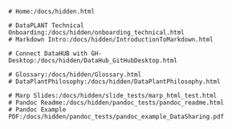 ---
---

```The Hidden Menu
# Home:/docs/hidden.html
```

```Tutorials
# DataPLANT Technical Onboarding:/docs/hidden/onboarding_technical.html
# Markdown Intro:/docs/hidden/IntroductionToMarkdown.html
```

```Workarounds
# Connect DataHUB with GH-Desktop:/docs/hidden/DataHub_GitHubDesktop.html
```

```Unfinished docs
# Glossary:/docs/hidden/Glossary.html
# DataPlantPhilosophy:/docs/hidden/DataPlantPhilosophy.html
```

```Tests
# Marp Slides:/docs/hidden/slide_tests/marp_html_test.html
# Pandoc Readme:/docs/hidden/pandoc_tests/pandoc_readme.html
# Pandoc Example PDF:/docs/hidden/pandoc_tests/pandoc_example_DataSharing.pdf
```